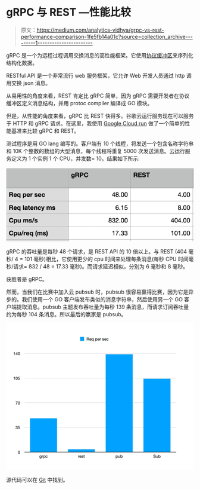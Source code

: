 # gRPC 与 REST —性能比较

> 原文：<https://medium.com/analytics-vidhya/grpc-vs-rest-performance-comparison-1fe5fb14a01c?source=collection_archive---------1----------------------->

gRPC 是一个为远程过程调用交换消息的高性能框架。它使用[协议缓冲区](https://developers.google.com/protocol-buffers/docs/overview)来序列化结构化数据。

RESTful API 是一个非常流行 web 服务框架，它允许 Web 开发人员通过 http 调用交换 json 消息。

从易用性的角度来看，REST 肯定比 gRPC 简单，因为 gRPC 需要开发者在协议缓冲区定义消息结构，并用 protoc compiler 编译成 GO 模块。

但是，从性能的角度来看，gRPC 比 REST 快得多。谷歌云运行服务现在可以服务于 HTTP 和 gRPC 请求。在这里，我使用 [Google Cloud run](https://cloud.google.com/run/docs/triggering/grpc) 做了一个简单的性能基准来比较 gRPC 和 REST。

测试程序是用 GO lang 编写的。客户端有 10 个线程，将发送一个包含名称字符串和 10K 个整数的数组的大型消息，每个线程将重复 5000 次发送消息。云运行服务定义为 1 个实例 1 个 CPU，并发数= 10。结果如下所示:

![](img/f3d86f92f51bfb12c04d7cc3f229b890.png)

gRPC 的吞吐量是每秒 48 个请求，是 REST API 的 10 倍以上。与 REST (404 毫秒/ 4 = 101 毫秒)相比，它使用更少的 cpu 时间来处理每条消息(每秒 CPU 时间毫秒/请求= 832 / 48 = 17.33 毫秒)。而请求延迟相似，分别为 6 毫秒和 8 毫秒。

获胜者是 gRPC。

然而，当我们在比赛中加入云 pubsub 时，pubsub 很容易赢得比赛，因为它是异步的。我们使用一个 GO 客户端发布类似的消息字符串，然后使用另一个 GO 客户端提取消息。pubsub 主题发布吞吐量为每秒 139 条消息，而请求订阅吞吐量约为每秒 104 条消息。所以最后的赢家是 pubsub。

![](img/fa77f443737f02dfb00c134d297a4eb8.png)

源代码可以在 [Git](https://github.com/iwasnothing/grpc-rest-compare) 中找到。